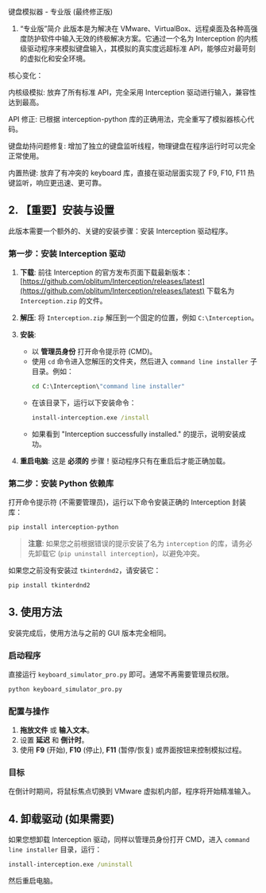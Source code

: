 键盘模拟器 - 专业版 (最终修正版)
1. “专业版”简介
此版本是为解决在 VMware、VirtualBox、远程桌面及各种高强度防护软件中输入无效的终极解决方案。它通过一个名为 Interception 的内核级驱动程序来模拟键盘输入，其模拟的真实度远超标准 API，能够应对最苛刻的虚拟化和安全环境。

核心变化：

内核级模拟: 放弃了所有标准 API，完全采用 Interception 驱动进行输入，兼容性达到最高。

API 修正: 已根据 interception-python 库的正确用法，完全重写了模拟器核心代码。

键盘劫持问题修复: 增加了独立的键盘监听线程，物理键盘在程序运行时可以完全正常使用。

内置热键: 放弃了有冲突的 keyboard 库，直接在驱动层面实现了 F9, F10, F11 热键监听，响应更迅速、更可靠。

## 2. 【重要】安装与设置
此版本需要一个额外的、关键的安装步骤：安装 Interception 驱动程序。

### 第一步：安装 Interception 驱动
1.  **下载**: 前往 Interception 的官方发布页面下载最新版本：
    [https://github.com/oblitum/Interception/releases/latest](https://github.com/oblitum/Interception/releases/latest)
    下载名为 `Interception.zip` 的文件。

2.  **解压**: 将 `Interception.zip` 解压到一个固定的位置，例如 `C:\Interception`。

3.  **安装**:
    - 以 **管理员身份** 打开命令提示符 (CMD)。
    - 使用 `cd` 命令进入您解压的文件夹，然后进入 `command line installer` 子目录。例如：
      ```cmd
      cd C:\Interception\"command line installer"
      ```
    - 在该目录下，运行以下安装命令：
      ```cmd
      install-interception.exe /install
      ```
    - 如果看到 "Interception successfully installed." 的提示，说明安装成功。

4.  **重启电脑**: 这是 **必须的** 步骤！驱动程序只有在重启后才能正确加载。

### 第二步：安装 Python 依赖库
打开命令提示符 (不需要管理员)，运行以下命令安装正确的 Interception 封装库：
```bash
pip install interception-python
```
> **注意**: 如果您之前根据错误的提示安装了名为 `interception` 的库，请务必先卸载它 (`pip uninstall interception`)，以避免冲突。

如果您之前没有安装过 `tkinterdnd2`，请安装它：
```bash
pip install tkinterdnd2
```

## 3. 使用方法
安装完成后，使用方法与之前的 GUI 版本完全相同。

### 启动程序
直接运行 `keyboard_simulator_pro.py` 即可。通常不再需要管理员权限。
```bash
python keyboard_simulator_pro.py
```

### 配置与操作
1.  **拖放文件** 或 **输入文本**。
2.  设置 **延迟** 和 **倒计时**。
3.  使用 **F9** (开始), **F10** (停止), **F11** (暂停/恢复) 或界面按钮来控制模拟过程。

### 目标
在倒计时期间，将鼠标焦点切换到 VMware 虚拟机内部，程序将开始精准输入。

## 4. 卸载驱动 (如果需要)
如果您想卸载 Interception 驱动，同样以管理员身份打开 CMD，进入 `command line installer` 目录，运行：
```cmd
install-interception.exe /uninstall
```
然后重启电脑。